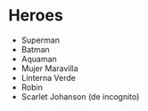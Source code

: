 # Heroes

* Superman
* Batman
* Aquaman
* Mujer Maravilla
* Linterna Verde
* Robin
* Scarlet Johanson (de incognito)
